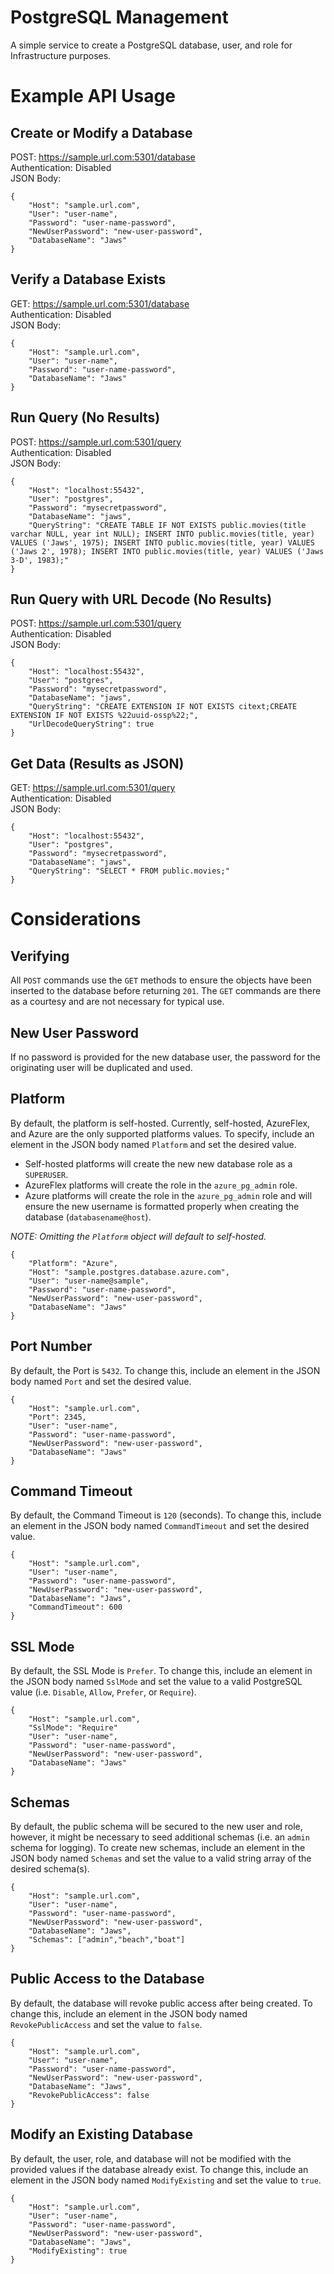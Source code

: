 # PostgreSQL Management 
A simple service to create a PostgreSQL database, user, and role for Infrastructure purposes.

# Example API Usage

## Create or Modify a Database
POST: https://sample.url.com:5301/database  
Authentication: Disabled  
JSON Body:
```
{
    "Host": "sample.url.com",
    "User": "user-name",
    "Password": "user-name-password",
    "NewUserPassword": "new-user-password",
    "DatabaseName": "Jaws"
}
```

## Verify a Database Exists
GET: https://sample.url.com:5301/database  
Authentication: Disabled  
JSON Body:
```
{
    "Host": "sample.url.com",
    "User": "user-name",
    "Password": "user-name-password",
    "DatabaseName": "Jaws"
}
```

## Run Query (No Results) 
POST: https://sample.url.com:5301/query  
Authentication: Disabled  
JSON Body:
```
{
    "Host": "localhost:55432",
    "User": "postgres",
    "Password": "mysecretpassword",
    "DatabaseName": "jaws",
    "QueryString": "CREATE TABLE IF NOT EXISTS public.movies(title varchar NULL, year int NULL); INSERT INTO public.movies(title, year) VALUES ('Jaws', 1975); INSERT INTO public.movies(title, year) VALUES ('Jaws 2', 1978); INSERT INTO public.movies(title, year) VALUES ('Jaws 3-D', 1983);"
}
```

## Run Query with URL Decode (No Results) 
POST: https://sample.url.com:5301/query  
Authentication: Disabled  
JSON Body:
```
{
    "Host": "localhost:55432",
    "User": "postgres",
    "Password": "mysecretpassword",
    "DatabaseName": "jaws",
    "QueryString": "CREATE EXTENSION IF NOT EXISTS citext;CREATE EXTENSION IF NOT EXISTS %22uuid-ossp%22;",
    "UrlDecodeQueryString": true
}
```

## Get Data (Results as JSON)
GET: https://sample.url.com:5301/query  
Authentication: Disabled  
JSON Body:
```
{
    "Host": "localhost:55432",
    "User": "postgres",
    "Password": "mysecretpassword",
    "DatabaseName": "jaws",
    "QueryString": "SELECT * FROM public.movies;"
}
```

# Considerations

## Verifying
All `POST` commands use the `GET` methods to ensure the objects have been inserted to the database before returning `201`.  The `GET` commands are there as a courtesy and are not necessary for typical use.

## New User Password
If no password is provided for the new database user, the password for the originating user will be duplicated and used.  

## Platform
By default, the platform is self-hosted.  Currently, self-hosted, AzureFlex, and Azure are the only supported platforms values.  To specify, include an element in the JSON body named `Platform` and set the desired value.  
* Self-hosted platforms will create the new new database role as a `SUPERUSER`.  
* AzureFlex platforms will create the role in the `azure_pg_admin` role.
* Azure platforms will create the role in the `azure_pg_admin` role and will ensure the new username is formatted properly when creating the database (`databasename@host`).    

_NOTE: Omitting the `Platform` object will default to self-hosted._
```
{
    "Platform": "Azure",
    "Host": "sample.postgres.database.azure.com",
    "User": "user-name@sample",
    "Password": "user-name-password",
    "NewUserPassword": "new-user-password",
    "DatabaseName": "Jaws"
}
```

## Port Number
By default, the Port is `5432`.  To change this, include an element in the JSON body named `Port` and set the desired value.  
```
{
    "Host": "sample.url.com",
    "Port": 2345,
    "User": "user-name",
    "Password": "user-name-password",
    "NewUserPassword": "new-user-password",
    "DatabaseName": "Jaws"
}
```

## Command Timeout
By default, the Command Timeout is `120` (seconds).  To change this, include an element in the JSON body named `CommandTimeout` and set the desired value.  
```
{
    "Host": "sample.url.com",
    "User": "user-name",
    "Password": "user-name-password",
    "NewUserPassword": "new-user-password",
    "DatabaseName": "Jaws",
    "CommandTimeout": 600
}
```

## SSL Mode
By default, the SSL Mode is `Prefer`.  To change this, include an element in the JSON body named `SslMode` and set the value to a valid PostgreSQL value (i.e. `Disable`, `Allow`, `Prefer`, or `Require`).  
```
{
    "Host": "sample.url.com",
    "SslMode": "Require"
    "User": "user-name",
    "Password": "user-name-password",
    "NewUserPassword": "new-user-password",
    "DatabaseName": "Jaws"
}
```

## Schemas
By default, the public schema will be secured to the new user and role, however, it might be necessary to seed additional schemas (i.e. an `admin` schema for logging).  To create new schemas, include an element in the JSON body named `Schemas` and set the value to a valid string array of the desired schema(s).  
```
{
    "Host": "sample.url.com",
    "User": "user-name",
    "Password": "user-name-password",
    "NewUserPassword": "new-user-password",
    "DatabaseName": "Jaws",
    "Schemas": ["admin","beach","boat"]
}
```

## Public Access to the Database
By default, the database will revoke public access after being created.  To change this, include an element in the JSON body named `RevokePublicAccess` and set the value to `false`.  
```
{
    "Host": "sample.url.com",
    "User": "user-name",
    "Password": "user-name-password",
    "NewUserPassword": "new-user-password",
    "DatabaseName": "Jaws",
    "RevokePublicAccess": false
}
```

## Modify an Existing Database
By default, the user, role, and database will not be modified with the provided values if the database already exist.  To change this, include an element in the JSON body named `ModifyExisting` and set the value to `true`.  
```
{
    "Host": "sample.url.com",
    "User": "user-name",
    "Password": "user-name-password",
    "NewUserPassword": "new-user-password",
    "DatabaseName": "Jaws",
    "ModifyExisting": true
}
```
